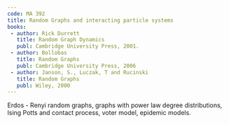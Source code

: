 ```yaml
---
code: MA 392
title: Random Graphs and interacting particle systems
books:
 - author: Rick Durrett  
   title: Random Graph Dynamics
   publ: Cambridge University Press, 2001.
 - author: Bollobas 
   title: Random Graphs
   publ: Cambridge University Press, 2006
 - author: Janson, S., Luczak, T and Rucinski
   title: Random Graphs
   publ: Wiley, 2000
---
```

Erdos - Renyi random graphs, graphs with power law degree distributions, Ising Potts and contact process,
voter model, epidemic models.

